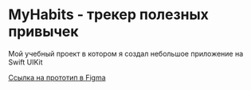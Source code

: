 #  MyHabits - трекер полезных привычек
Мой учебный проект в котором я создал небольшое приложение на Swift UIKit 

[Ссылка на прототип в Figma](https://www.figma.com/proto/LSFWbwp1h8uAZ6NVbSyjHZ/Habit-tracker-Figma-Interactive?scaling=scale-down&page-id=0%3A1&node-id=101%3A1882)

